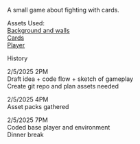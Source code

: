 A small game about fighting with cards.  
  
Assets Used:  
[Background and walls](https://exceptrea.itch.io/laboratory-tileset-revamped-lite)  
[Cards](https://treemolo.itch.io/card-decks)  
[Player](https://rvros.itch.io/animated-pixel-hero)  
  
History  
  
2/5/2025 2PM  
Draft idea + code flow + sketch of gameplay  
Create git repo and plan assets needed

2/5/2025 4PM  
Asset packs gathered

2/5/2025 7PM  
Coded base player and environment  
Dinner break

